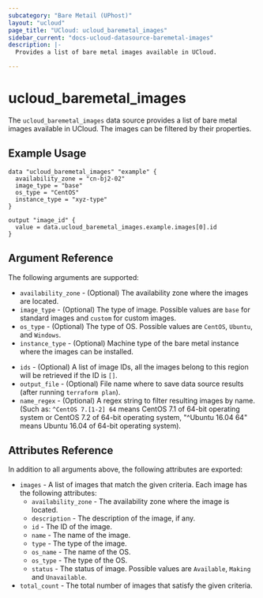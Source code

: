 ```yaml
---
subcategory: "Bare Metail (UPhost)"
layout: "ucloud"
page_title: "UCloud: ucloud_baremetal_images"
sidebar_current: "docs-ucloud-datasource-baremetal-images"
description: |-
  Provides a list of bare metal images available in UCloud.

---
```

# ucloud_baremetal_images

The `ucloud_baremetal_images` data source provides a list of bare metal images available in UCloud. The images can be filtered by their properties.

## Example Usage

```hcl
data "ucloud_baremetal_images" "example" {
  availability_zone = "cn-bj2-02"
  image_type = "base"
  os_type = "CentOS"
  instance_type = "xyz-type"
}

output "image_id" {
  value = data.ucloud_baremetal_images.example.images[0].id
}

```

## Argument Reference

The following arguments are supported:

- `availability_zone` - (Optional) The availability zone where the images are located.
- `image_type` - (Optional) The type of image. Possible values are `base` for standard images and `custom` for custom images.
- `os_type` - (Optional) The type of OS. Possible values are `CentOS`, `Ubuntu`, and `Windows`.
- `instance_type` - (Optional) Machine type of the bare metal instance where the images can be installed.
* `ids` - (Optional) A list of image IDs, all the images belong to this region will be retrieved if the ID is `[]`.
* `output_file` - (Optional) File name where to save data source results (after running `terraform plan`).
* `name_regex` - (Optional) A regex string to filter resulting images by name. (Such as: `^CentOS 7.[1-2] 64` means CentOS 7.1 of 64-bit operating system or CentOS 7.2 of 64-bit operating system, "^Ubuntu 16.04 64" means Ubuntu 16.04 of 64-bit operating system).

## Attributes Reference

In addition to all arguments above, the following attributes are exported:

- `images` - A list of images that match the given criteria. Each image has the following attributes:
  - `availability_zone` - The availability zone where the image is located.
  - `description` - The description of the image, if any.
  - `id` - The ID of the image.
  - `name` - The name of the image.
  - `type` - The type of the image.
  - `os_name` - The name of the OS.
  - `os_type` - The type of the OS.
  - `status` - The status of image. Possible values are `Available`, `Making` and `Unavailable`.
- `total_count` - The total number of images that satisfy the given criteria.